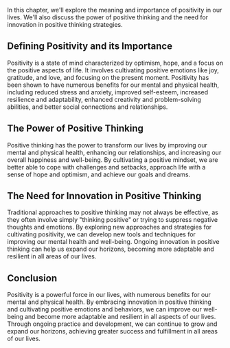 
In this chapter, we'll explore the meaning and importance of positivity in our lives. We'll also discuss the power of positive thinking and the need for innovation in positive thinking strategies.

Defining Positivity and its Importance
--------------------------------------

Positivity is a state of mind characterized by optimism, hope, and a focus on the positive aspects of life. It involves cultivating positive emotions like joy, gratitude, and love, and focusing on the present moment. Positivity has been shown to have numerous benefits for our mental and physical health, including reduced stress and anxiety, improved self-esteem, increased resilience and adaptability, enhanced creativity and problem-solving abilities, and better social connections and relationships.

The Power of Positive Thinking
------------------------------

Positive thinking has the power to transform our lives by improving our mental and physical health, enhancing our relationships, and increasing our overall happiness and well-being. By cultivating a positive mindset, we are better able to cope with challenges and setbacks, approach life with a sense of hope and optimism, and achieve our goals and dreams.

The Need for Innovation in Positive Thinking
--------------------------------------------

Traditional approaches to positive thinking may not always be effective, as they often involve simply "thinking positive" or trying to suppress negative thoughts and emotions. By exploring new approaches and strategies for cultivating positivity, we can develop new tools and techniques for improving our mental health and well-being. Ongoing innovation in positive thinking can help us expand our horizons, becoming more adaptable and resilient in all areas of our lives.

Conclusion
----------

Positivity is a powerful force in our lives, with numerous benefits for our mental and physical health. By embracing innovation in positive thinking and cultivating positive emotions and behaviors, we can improve our well-being and become more adaptable and resilient in all aspects of our lives. Through ongoing practice and development, we can continue to grow and expand our horizons, achieving greater success and fulfillment in all areas of our lives.
